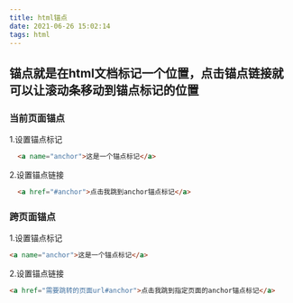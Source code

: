 ```yaml
---
title: html锚点
date: 2021-06-26 15:02:14
tags: html
---
```

## 锚点就是在html文档标记一个位置，点击锚点链接就可以让滚动条移动到锚点标记的位置

### 当前页面锚点

 1.设置锚点标记

``` html
  <a name="anchor">这是一个锚点标记</a>
```

 2.设置锚点链接

``` html
  <a href="#anchor">点击我跳到anchor锚点标记</a>
```

### 跨页面锚点

1.设置锚点标记

``` html
<a name="anchor">这是一个锚点标记</a>
```

2.设置锚点链接

``` html
<a href="需要跳转的页面url#anchor">点击我跳到指定页面的anchor锚点标记</a>
```
